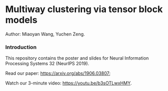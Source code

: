 # Multiway clustering via tensor block models
Author: Miaoyan Wang, Yuchen Zeng.

### Introduction
This repository contains the poster and slides for Neural Information Processing Systems 32 (NeurIPS 2019).

Read our paper: https://arxiv.org/abs/1906.03807;

Watch our 3-minute video: https://youtu.be/b3sOTLwxHMY.
